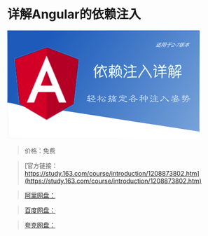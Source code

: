 # 详解Angular的依赖注入

![img](../../../assets/study163/free/9e92e11dc2cb4d9babe38e76f02fbeda.png)

> 价格：免费

> [官方链接：https://study.163.com/course/introduction/1208873802.htm](https://study.163.com/course/introduction/1208873802.htm)

> [阿里网盘：]()

> [百度网盘：]()

> [夸克网盘：]()
